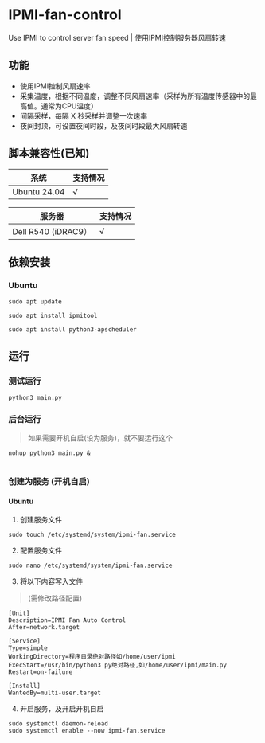 # IPMI-fan-control
Use IPMI to control server fan speed | 使用IPMI控制服务器风扇转速

## 功能
+ 使用IPMI控制风扇速率
+ 采集温度，根据不同温度，调整不同风扇速率（采样为所有温度传感器中的最高值。通常为CPU温度）
+ 间隔采样，每隔 X 秒采样并调整一次速率
+ 夜间封顶，可设置夜间时段，及夜间时段最大风扇转速

## 脚本兼容性(已知)
| 系统          | 支持情况    |
| ------------- | ----------- |
| Ubuntu 24.04  | √           |

| 服务器              | 支持情况    |
| ------------------- | ----------- |
| Dell R540 (iDRAC9） | √           |

## 依赖安装
### Ubuntu
```shell
sudo apt update

sudo apt install ipmitool

sudo apt install python3-apscheduler
```

## 运行
### 测试运行
```shell
python3 main.py
```

### 后台运行
> 如果需要开机自启(设为服务)，就不要运行这个
```shell
nohup python3 main.py & 


```

### 创建为服务 (开机自启)
#### Ubuntu
1. 创建服务文件
```shell
sudo touch /etc/systemd/system/ipmi-fan.service
```

2. 配置服务文件
```shell
sudo nano /etc/systemd/system/ipmi-fan.service
```

3. 将以下内容写入文件
> (需修改路径配置)
```service
[Unit]
Description=IPMI Fan Auto Control
After=network.target

[Service]
Type=simple
WorkingDirectory=程序目录绝对路径如/home/user/ipmi
ExecStart=/usr/bin/python3 py绝对路径,如/home/user/ipmi/main.py
Restart=on-failure

[Install]
WantedBy=multi-user.target
```

4. 开启服务，及开启开机自启
```shell
sudo systemctl daemon-reload
sudo systemctl enable --now ipmi-fan.service
```
